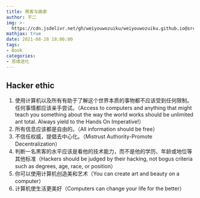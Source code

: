 ```yaml
---
title: 黑客与画家
author: 不二
img: >-
  https://cdn.jsdelivr.net/gh/weiyouwozuiku/weiyouwozuiku.github.io@src/source/_posts/PageImg/思维进化/黑客与画家.jpg
mathjax: true
date: 2021-08-28 18:06:00
tags:
- Book
categories: 
- 思维进化
---
```


## Hacker ethic

1. 使用计算机以及所有有助于了解这个世界本质的事物都不应该受到任何限制。任何事情都应该亲手尝试。（Access to computers and anything that might teach you something about the way the world works should be unlimited ant total. Always yield to the Hands On Imperative!）
2. 所有信息应该都是自由的。（All information should be free）
3. 不信任权威，提倡去中心化。（Mistrust Authority-Promote Decentralization）
4. 判断一名黑客的水平应该是看他的技术能力，而不是他的学历、年龄或地位等其他标准（Hackers should be judged by their hacking, not bogus criteria such as degrees, age, race, or position）
5. 你可以使用计算机创造美和艺术（You can create art and beauty on a computer）
6. 计算机使生活更美好（Computers can change your life for the better）

